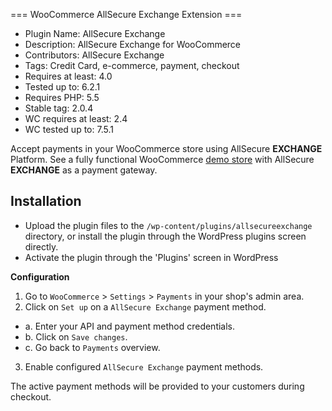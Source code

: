 === WooCommerce AllSecure Exchange Extension ===
- Plugin Name: AllSecure Exchange
- Description: AllSecure Exchange for WooCommerce
- Contributors: AllSecure Exchange
- Tags: Credit Card, e-commerce, payment, checkout
- Requires at least: 4.0
- Tested up to: 6.2.1
- Requires PHP: 5.5
- Stable tag: 2.0.4
- WC requires at least: 2.4
- WC tested up to: 7.5.1

Accept payments in your WooCommerce store using AllSecure **EXCHANGE** Platform. See a fully functional WooCommerce <a href="http://demo.allsecure.xyz/cart/exchange/woo" target="_new">demo store</a> with AllSecure **EXCHANGE** as a payment gateway.

## Installation
- Upload the plugin files to the `/wp-content/plugins/allsecureexchange` directory, or install the plugin through the WordPress plugins screen directly.
- Activate the plugin through the 'Plugins' screen in WordPress

**Configuration**

1. Go to `WooCommerce` > `Settings` > `Payments` in your shop's admin area.
2. Click on `Set up` on a `AllSecure Exchange` payment method.
  - a. Enter your API and payment method credentials.
  - b. Click on `Save changes`.
  - c. Go back to `Payments` overview.
3. Enable configured `AllSecure Exchange` payment methods.

The active payment methods will be provided to your customers during checkout.